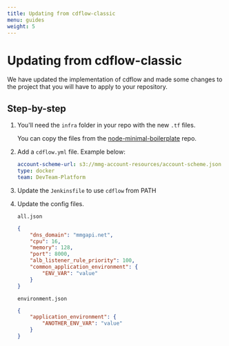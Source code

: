 ```yaml
---
title: Updating from cdflow-classic
menu: guides
weight: 5
---
```


# Updating from cdflow-classic 

We have updated the implementation of cdflow and made some changes to the project that you will have to apply to your repository.

## Step-by-step

1. You'll need the `infra` folder in your repo with the new `.tf` files.

    You can copy the files from the [node-minimal-boilerplate](https://github.com/mergermarket/node-minimal-boilerplate/tree/master/infra) repo.
2. Add a `cdflow.yml` file. Example below:
    ```yaml
    account-scheme-url: s3://mmg-account-resources/account-scheme.json
    type: docker
    team: DevTeam-Platform
    ```
3. Update the `Jenkinsfile` to use `cdflow` from PATH
4. Update the config files. 
    
    `all.json`
    ```json
    {
        "dns_domain": "mmgapi.net",
        "cpu": 16,
        "memory": 128,
        "port": 8000,
        "alb_listener_rule_priority": 100,
        "common_application_environment": {
            "ENV_VAR": "value"
        }
    }
    ```

    `environment.json`
    ```json
    {
        "application_environment": {
            "ANOTHER_ENV_VAR": "value"
        }
    }
    ```
